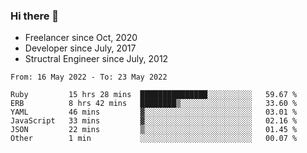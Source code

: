 ### Hi there 👋

- Freelancer since Oct, 2020
- Developer since July, 2017
- Structral Engineer since July, 2012

<!--START_SECTION:waka-->

```text
From: 16 May 2022 - To: 23 May 2022

Ruby         15 hrs 28 mins  ███████████████░░░░░░░░░░   59.67 %
ERB          8 hrs 42 mins   ████████▒░░░░░░░░░░░░░░░░   33.60 %
YAML         46 mins         ▓░░░░░░░░░░░░░░░░░░░░░░░░   03.01 %
JavaScript   33 mins         ▓░░░░░░░░░░░░░░░░░░░░░░░░   02.16 %
JSON         22 mins         ▒░░░░░░░░░░░░░░░░░░░░░░░░   01.45 %
Other        1 min           ░░░░░░░░░░░░░░░░░░░░░░░░░   00.07 %
```

<!--END_SECTION:waka-->
